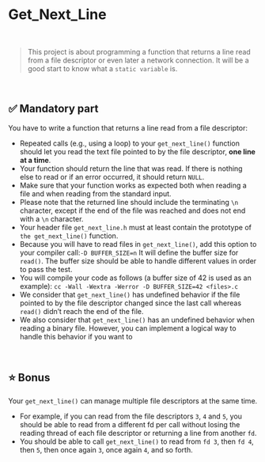 # Get_Next_Line
<br>

>This project is about programming a function that returns a line read from a file descriptor or even later a network connection. It will be a good start to know what a `static variable` is.
<br>

## ✅ Mandatory part

You have to write a function that returns a line read from a file descriptor:

- Repeated calls (e.g., using a loop) to your `get_next_line()` function should let you read the text file pointed to by the file descriptor, **one line at a time**.
- Your function should return the line that was read. If there is nothing else to read or if an error occurred, it should return `NULL`.
- Make sure that your function works as expected both when reading a file and when reading from the standard input.
- Please note that the returned line should include the terminating `\n` character, except if the end of the file was reached and does not end with a `\n` character.
- Your header file `get_next_line.h` must at least contain the prototype of `the get_next_line()` function.
- Because you will have to read files in `get_next_line()`, add this option to your compiler call:`-D BUFFER_SIZE=n` It will define the buffer size for `read()`. The buffer size should be able to handle different values in order to pass the test.
- You will compile your code as follows (a buffer size of 42 is used as an example): `cc -Wall -Wextra -Werror -D BUFFER_SIZE=42 <files>.c`
- We consider that `get_next_line()` has undefined behavior if the file pointed to by the file descriptor changed since the last call whereas `read()` didn’t reach the end of the file.
- We also consider that `get_next_line()` has an undefined behavior when reading a binary file. However, you can implement a logical way to handle this behavior if you want to
<br>

## ⭐ Bonus

Your `get_next_line()` can manage multiple file descriptors at the same time.

- For example, if you can read from the file descriptors `3`, `4` and `5`, you should be able to read from a different fd per call without losing the reading thread of each file descriptor or returning a line from another `fd`.
- You should be able to call `get_next_line()` to read from `fd 3`, then `fd 4`, then `5`, then once again `3`, once again `4`, and so forth.

